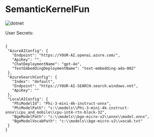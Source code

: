 # SemanticKernelFun


![dotnet](https://github.com/aherrick/SemanticKernelFun/actions/workflows/dotnet.yml/badge.svg)

 User Secrets:
 
 ```

 {
  "AzureAIConfig": {
    "Endpoint": "https://YOUR-AI.openai.azure.com/",
    "ApiKey": "",
    "ChatDeploymentName": "gpt-4o",
    "TextEmbeddingDeploymentName": "text-embedding-ada-002"
  },
  "AzureSearchConfig": {
    "Index": "default",
    "Endpoint": "https://YOUR-AI-SEARCH.search.windows.net",
    "ApiKey": ""
  },
  "LocalAIConfig": {
    "PhiModelId": "Phi-3-mini-4k-instruct-onnx",
    "PhiModelPath": "c:\\models\\Phi-3-mini-4k-instruct-onnx\\cpu_and_mobile\\cpu-int4-rtn-block-32",
    "BgeModelPath": "c:\\models\\bge-micro-v2\\onnx\\model.onnx",
    "BgeModelVocabPath": "c:\\models\\bge-micro-v2\\vocab.txt"
  }
}

 ```

